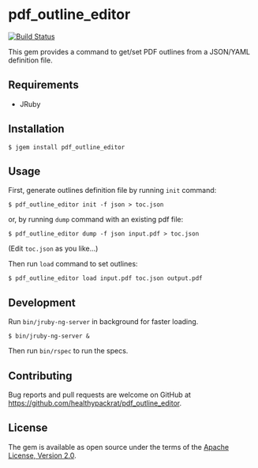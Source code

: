 # pdf\_outline\_editor

[![Build Status](https://travis-ci.org/healthypackrat/pdf_outline_editor.svg?branch=master)](https://travis-ci.org/healthypackrat/pdf_outline_editor)

This gem provides a command to get/set PDF outlines from a JSON/YAML definition file.

## Requirements

- JRuby

## Installation

```
$ jgem install pdf_outline_editor
```

## Usage

First, generate outlines definition file by running `init` command:

```
$ pdf_outline_editor init -f json > toc.json
```

or, by running `dump` command with an existing pdf file:

```
$ pdf_outline_editor dump -f json input.pdf > toc.json
```

(Edit `toc.json` as you like...)

Then run `load` command to set outlines:

```
$ pdf_outline_editor load input.pdf toc.json output.pdf
```

## Development

Run `bin/jruby-ng-server` in background for faster loading.

```
$ bin/jruby-ng-server &
```

Then run `bin/rspec` to run the specs.

## Contributing

Bug reports and pull requests are welcome on GitHub at <https://github.com/healthypackrat/pdf_outline_editor>.

## License

The gem is available as open source under the terms of the [Apache License, Version 2.0](https://opensource.org/licenses/Apache-2.0).
